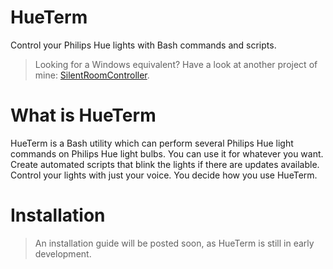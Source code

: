 # HueTerm
Control your Philips Hue lights with Bash commands and scripts.
> Looking for a Windows equivalent? Have a look at another project of mine: [SilentRoomController](https://github.com/keesvv/silentroomcontroller).

# What is HueTerm
HueTerm is a Bash utility which can perform several Philips Hue light commands on Philips Hue light bulbs.
You can use it for whatever you want. Create automated scripts that blink the lights if there are updates available. Control your lights with just your voice. You decide how you use HueTerm.

# Installation
> An installation guide will be posted soon, as HueTerm is still in early development.
